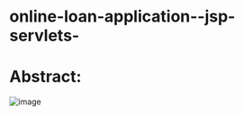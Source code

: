# online-loan-application--jsp-servlets-

Abstract:
========
![image](https://user-images.githubusercontent.com/74001872/148327552-bebd2822-aa46-4d68-afab-63faf5538429.png)

